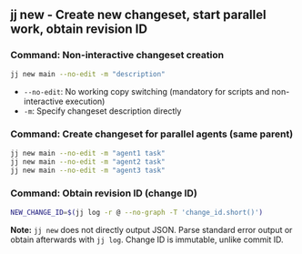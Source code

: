 ## jj new - Create new changeset, start parallel work, obtain revision ID

### Command: Non-interactive changeset creation
```bash
jj new main --no-edit -m "description"
```
- `--no-edit`: No working copy switching (mandatory for scripts and non-interactive execution)
- `-m`: Specify changeset description directly

### Command: Create changeset for parallel agents (same parent)
```bash
jj new main --no-edit -m "agent1 task"
jj new main --no-edit -m "agent2 task"
jj new main --no-edit -m "agent3 task"
```

### Command: Obtain revision ID (change ID)
```bash
NEW_CHANGE_ID=$(jj log -r @ --no-graph -T 'change_id.short()')
```
**Note:** `jj new` does not directly output JSON. Parse standard error output or obtain afterwards with `jj log`. Change ID is immutable, unlike commit ID.
